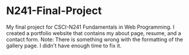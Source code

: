 # N241-Final-Project
My final project for CSCI-N241 Fundamentals in Web Programming. I created a portfolio website that contains my about page, resume, and a contact form. Note: There is something wrong with the formatting of the gallery page. I didn't have enough time to fix it.
